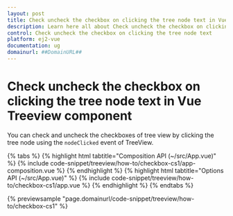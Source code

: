 ```yaml
---
layout: post
title: Check uncheck the checkbox on clicking the tree node text in Vue Treeview component | Syncfusion
description: Learn here all about Check uncheck the checkbox on clicking the tree node text in Syncfusion Vue Treeview component of Syncfusion Essential JS 2 and more.
control: Check uncheck the checkbox on clicking the tree node text 
platform: ej2-vue
documentation: ug
domainurl: ##DomainURL##
---
```


# Check uncheck the checkbox on clicking the tree node text in Vue Treeview component

You can check and uncheck the checkboxes of tree view by clicking the tree node using the `nodeClicked` event of TreeView.

{% tabs %}
{% highlight html tabtitle="Composition API (~/src/App.vue)" %}
{% include code-snippet/treeview/how-to/checkbox-cs1/app-composition.vue %}
{% endhighlight %}
{% highlight html tabtitle="Options API (~/src/App.vue)" %}
{% include code-snippet/treeview/how-to/checkbox-cs1/app.vue %}
{% endhighlight %}
{% endtabs %}
        
{% previewsample "page.domainurl/code-snippet/treeview/how-to/checkbox-cs1" %}